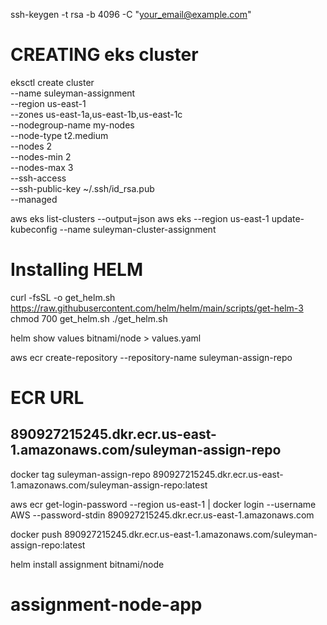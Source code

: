 
ssh-keygen -t rsa -b 4096 -C "your_email@example.com"


# CREATING eks cluster
eksctl create cluster \
 --name suleyman-assignment \
 --region us-east-1 \
 --zones us-east-1a,us-east-1b,us-east-1c \
 --nodegroup-name my-nodes \
 --node-type t2.medium \
 --nodes 2 \
 --nodes-min 2 \
 --nodes-max 3 \
 --ssh-access \
 --ssh-public-key  ~/.ssh/id_rsa.pub \
 --managed


aws eks list-clusters --output=json
aws eks --region us-east-1 update-kubeconfig --name suleyman-cluster-assignment

# Installing HELM
curl -fsSL -o get_helm.sh https://raw.githubusercontent.com/helm/helm/main/scripts/get-helm-3
chmod 700 get_helm.sh
./get_helm.sh


helm show values bitnami/node > values.yaml


aws ecr create-repository --repository-name suleyman-assign-repo

# ECR URL
## 890927215245.dkr.ecr.us-east-1.amazonaws.com/suleyman-assign-repo

docker tag suleyman-assign-repo 890927215245.dkr.ecr.us-east-1.amazonaws.com/suleyman-assign-repo:latest


aws ecr get-login-password --region us-east-1 | docker login --username AWS --password-stdin 890927215245.dkr.ecr.us-east-1.amazonaws.com


docker push 890927215245.dkr.ecr.us-east-1.amazonaws.com/suleyman-assign-repo:latest

helm install assignment bitnami/node
# assignment-node-app
